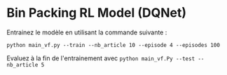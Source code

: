 # Bin Packing RL Model (DQNet)

Entrainez le modèle en utilisant la commande suivante : 

`python main_vf.py --train --nb_article 10 --episode 4 --episodes 100`

Evaluez à la fin de l'entrainement avec 
`python main_vf.Py --test --nb_article 5`